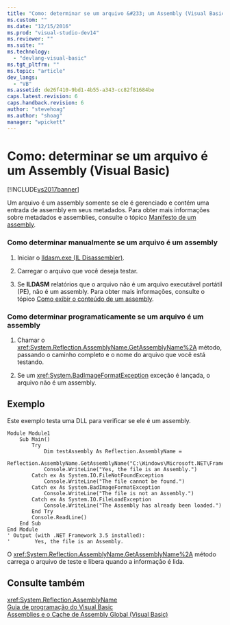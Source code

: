 ```yaml
---
title: "Como: determinar se um arquivo &#233; um Assembly (Visual Basic) | Microsoft Docs"
ms.custom: ""
ms.date: "12/15/2016"
ms.prod: "visual-studio-dev14"
ms.reviewer: ""
ms.suite: ""
ms.technology: 
  - "devlang-visual-basic"
ms.tgt_pltfrm: ""
ms.topic: "article"
dev_langs: 
  - "VB"
ms.assetid: de26f410-9bd1-4b55-a343-cc82f81684be
caps.latest.revision: 6
caps.handback.revision: 6
author: "stevehoag"
ms.author: "shoag"
manager: "wpickett"
---
```

# Como: determinar se um arquivo &#233; um Assembly (Visual Basic)
[!INCLUDE[vs2017banner](../../../../csharp/includes/vs2017banner.md)]

Um arquivo é um assembly somente se ele é gerenciado e contém uma entrada de assembly em seus metadados. Para obter mais informações sobre metadados e assemblies, consulte o tópico [Manifesto de um assembly](../Topic/Assembly%20Manifest.md).  
  
### Como determinar manualmente se um arquivo é um assembly  
  
1.  Iniciar o [Ildasm.exe \(IL Disassembler\)](../Topic/Ildasm.exe%20\(IL%20Disassembler\).md).  
  
2.  Carregar o arquivo que você deseja testar.  
  
3.  Se **ILDASM** relatórios que o arquivo não é um arquivo executável portátil \(PE\), não é um assembly. Para obter mais informações, consulte o tópico [Como exibir o conteúdo de um assembly](../Topic/How%20to:%20View%20Assembly%20Contents.md).  
  
### Como determinar programaticamente se um arquivo é um assembly  
  
1.  Chamar o <xref:System.Reflection.AssemblyName.GetAssemblyName%2A> método, passando o caminho completo e o nome do arquivo que você está testando.  
  
2.  Se um <xref:System.BadImageFormatException> exceção é lançada, o arquivo não é um assembly.  
  
## Exemplo  
 Este exemplo testa uma DLL para verificar se ele é um assembly.  
  
```  
Module Module1  
    Sub Main()  
        Try  
            Dim testAssembly As Reflection.AssemblyName =  
                                Reflection.AssemblyName.GetAssemblyName("C:\Windows\Microsoft.NET\Framework\v3.5\System.Net.dll")  
            Console.WriteLine("Yes, the file is an Assembly.")  
        Catch ex As System.IO.FileNotFoundException  
            Console.WriteLine("The file cannot be found.")  
        Catch ex As System.BadImageFormatException  
            Console.WriteLine("The file is not an Assembly.")  
        Catch ex As System.IO.FileLoadException  
            Console.WriteLine("The Assembly has already been loaded.")  
        End Try  
        Console.ReadLine()  
    End Sub  
End Module  
' Output (with .NET Framework 3.5 installed):  
'        Yes, the file is an Assembly.  
```  
  
 O <xref:System.Reflection.AssemblyName.GetAssemblyName%2A> método carrega o arquivo de teste e libera quando a informação é lida.  
  
## Consulte também  
 <xref:System.Reflection.AssemblyName>   
 [Guia de programação do Visual Basic](../../../../visual-basic/programming-guide/index.md)   
 [Assemblies e o Cache de Assembly Global \(Visual Basic\)](../../../../visual-basic/programming-guide/concepts/assemblies-gac/index.md)